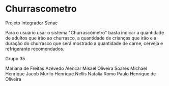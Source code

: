 # Churrascometro
Projeto Integrador Senac

Para o usuário usar o sistema "Churrascômetro" basta indicar a quantidade de adultos que irão ao churrasco, a quantidade de crianças que irão e a duração do churrasco que será mostrado a quantidade de carne, cerveja e refrigerante recomendados.

Grupo 35

Mariana de Freitas Azevedo Alencar
Misael Oliveira Soares
Michael Henrique Jacob
Murilo Henrique Nellis
Natalia Romo
Paulo Henrique de Oliveira
